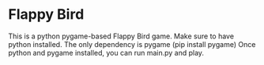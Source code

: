 # Flappy Bird

This is a python pygame-based Flappy Bird game.
Make sure to have python installed.
The only dependency is pygame (pip install pygame)
Once python and pygame installed, you can run main.py and play.
